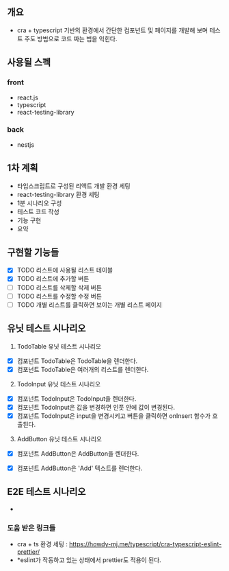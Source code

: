 ## 개요
- cra + typescript 기반의 환경에서 간단한 컴포넌트 및 페이지를 개발해 보며 테스트 주도 방법으로 코드 짜는 법을 익힌다.

## 사용될 스펙
### front
- react.js
- typescript
- react-testing-library

### back
- nestjs

## 1차 계획 
- 타입스크립트로 구성된 리액트 개발 환경 세팅 
- react-testing-library 환경 세팅
- 1분 시나리오 구성
- 테스트 코드 작성
- 기능 구현
- 요약

## 구현할 기능들
- [x] TODO 리스트에 사용될 리스트 테이블
- [x] TODO 리스트에 추가할 버튼
- [ ] TODO 리스트를 삭제할 삭제 버튼
- [ ] TODO 리스트를 수정할 수정 버튼
- [ ] TODO 개별 리스트를 클릭하면 보이는 개별 리스트 페이지
## 유닛 테스트 시나리오
1. TodoTable 유닛 테스트 시나리오
- [x] 컴포넌트 TodoTable은 TodoTable을 렌더한다.
- [x] 컴포넌트 TodoTable은 여러개의 리스트를 렌더한다.

2. TodoInput 유닛 테스트 시나리오
- [x] 컴포넌트 TodoInput은 TodoInput을 렌더한다.
- [x] 컴포넌트 TodoInput은 값을 변경하면 인풋 안에 값이 변경된다.
- [x] 컴포넌트 TodoInput은 input을 변경시키고 버튼을 클릭하면 onInsert 함수가 호출된다.

3. AddButton 유닛 테스트 시나리오
- [x] 컴포넌트 AddButton은 AddButton을 렌더한다.
- [x] 컴포넌트 AddButton은 'Add' 텍스트를 렌더한다.


## E2E 테스트 시나리오
-
### 도움 받은 링크들
- cra + ts 환경 세팅 : https://howdy-mj.me/typescript/cra-typescript-eslint-prettier/
- *eslint가 작동하고 있는 상태에서 prettier도 적용이 된다.

